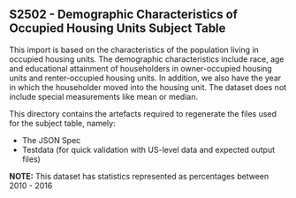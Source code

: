 ## S2502 - Demographic Characteristics of Occupied Housing Units Subject Table

This import is based on the characteristics of the population living in occupied housing units. The demographic characteristics include race, age and educational attainment of householders in owner-occupied housing units and renter-occupied housing units. In addition, we also have the year in which the householder moved into the housing unit. The dataset does not include special measurements like mean or median. 

This directory contains the artefacts required to regenerate the files used for the subject table, namely:
- The JSON Spec
- Testdata (for quick validation with US-level data and expected output files)

**NOTE:** This dataset has statistics represented as percentages between 2010 - 2016
